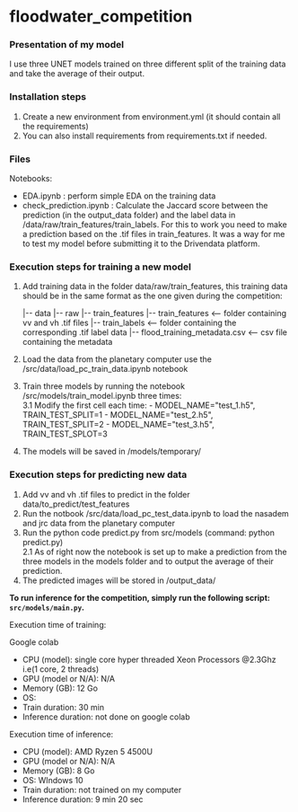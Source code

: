 # floodwater_competition

### Presentation of my model
I use three UNET models trained on three different split of the training data and take the average of their output.


### Installation steps

1. Create a new environment from environment.yml (it should contain all the requirements)
2. You can also install requirements from requirements.txt if needed.


### Files
Notebooks:
- EDA.ipynb : perform simple EDA on the training data
- check_prediction.ipynb : Calculate the Jaccard score between the prediction (in the output_data folder) and the label data in /data/raw/train_features/train_labels. For this to work you need to make a prediction based on the .tif files in train_features.
It was a way for me to test my model before submitting it to the Drivendata platform.


### Execution steps for training a new model

1. Add training data in the folder data/raw/train_features, this training data should be in the same format as the one given during the competition:

    |-- data
        |-- raw
            |-- train_features
                |-- train_features                          <-- folder containing vv and vh .tif files
                |-- train_labels                            <-- folder containing the corresponding .tif label data
                |-- flood_training_metadata.csv             <-- csv file containing the metadata


2. Load the data from the planetary computer use the /src/data/load_pc_train_data.ipynb notebook
3. Train three models by running the notebook /src/models/train_model.ipynb three times:  
    3.1 Modify the first cell each time:
        - MODEL_NAME="test_1.h5", TRAIN_TEST_SPLIT=1
        - MODEL_NAME="test_2.h5", TRAIN_TEST_SPLIT=2
        - MODEL_NAME="test_3.h5", TRAIN_TEST_SPLOT=3
4. The models will be saved in /models/temporary/


### Execution steps for predicting new data

1. Add vv and vh .tif files to predict in the folder data/to_predict/test_features
2. Run the notbook /src/data/load_pc_test_data.ipynb to load the nasadem and jrc data from the planetary computer
2. Run the python code predict.py from src/models (command: python predict.py)  
    2.1 As of right now the notebook is set up to make a prediction from the three models in the models folder and to output the average of their prediction.
3. The predicted images will be stored in /output_data/

__To run inference for the competition, simply run the following script: `src/models/main.py`.__


Execution time of training:

Google colab
- CPU (model): single core hyper threaded Xeon Processors @2.3Ghz i.e(1 core, 2 threads)
- GPU (model or N/A): N/A
- Memory (GB): 12 Go
- OS: 
- Train duration: 30 min
- Inference duration: not done on google colab

Execution time of inference:
- CPU (model): AMD Ryzen 5 4500U
- GPU (model or N/A): N/A
- Memory (GB): 8 Go
- OS: WIndows 10
- Train duration: not trained on my computer
- Inference duration: 9 min 20 sec